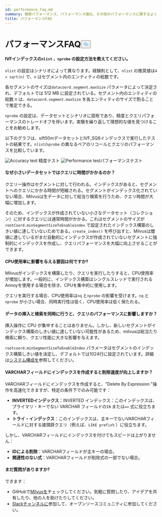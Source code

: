 ```yaml
---
id: performance_faq.md
summary: 検索パフォーマンス、パフォーマンス強化、その他のパフォーマンスに関するよくある質問への回答をご覧いただけます。
title: パフォーマンスFAQ
---
```

<h1 id="Performance-FAQ" class="common-anchor-header">パフォーマンスFAQ<button data-href="#Performance-FAQ" class="anchor-icon" translate="no">
      <svg translate="no"
        aria-hidden="true"
        focusable="false"
        height="20"
        version="1.1"
        viewBox="0 0 16 16"
        width="16"
      >
        <path
          fill="#0092E4"
          fill-rule="evenodd"
          d="M4 9h1v1H4c-1.5 0-3-1.69-3-3.5S2.55 3 4 3h4c1.45 0 3 1.69 3 3.5 0 1.41-.91 2.72-2 3.25V8.59c.58-.45 1-1.27 1-2.09C10 5.22 8.98 4 8 4H4c-.98 0-2 1.22-2 2.5S3 9 4 9zm9-3h-1v1h1c1 0 2 1.22 2 2.5S13.98 12 13 12H9c-.98 0-2-1.22-2-2.5 0-.83.42-1.64 1-2.09V6.25c-1.09.53-2 1.84-2 3.25C6 11.31 7.55 13 9 13h4c1.45 0 3-1.69 3-3.5S14.5 6 13 6z"
        ></path>
      </svg>
    </button></h1><h4 id="How-to-set-nlist-and-nprobe-for-IVF-indexes" class="common-anchor-header">IVFインデックスの<code translate="no">nlist</code> 、<code translate="no">nprobe</code> の設定方法を教えてください。</h4><p><code translate="no">nlist</code> の設定はシナリオによって異なります。経験則として、<code translate="no">nlist</code> の推奨値は<code translate="no">4 × sqrt(n)</code> で、<code translate="no">n</code> はセグメント内のエンティティの総数です。</p>
<p>各セグメントのサイズは<code translate="no">datacoord.segment.maxSize</code> パラメータによって決定され、デフォルトでは 512 MB に設定されている。セグメント内のエンティティの総数 n は、<code translate="no">datacoord.segment.maxSize</code> を各エンティティのサイズで割ることで推定できる。</p>
<p><code translate="no">nprobe</code> の設定は、データセットとシナリオに固有であり、精度とクエリパフォーマンスのトレードオフを伴います。実験を繰り返して理想的な値を見つけることをお勧めします。</p>
<p>以下のグラフは、sift50mデータセットとIVF_SQ8インデックスで実行したテストの結果です。<code translate="no">nlist</code>/<code translate="no">nprobe</code> の異なるペアのリコールとクエリのパフォーマンスを比較しています。</p>
<p>
  
   <span class="img-wrapper"> <img translate="no" src="/docs/v2.6.x/assets/accuracy_nlist_nprobe.png" alt="Accuracy test" class="doc-image" id="accuracy-test" />
   </span> <span class="img-wrapper"> <span>精度テスト</span> </span> <span class="img-wrapper"> <img translate="no" src="/docs/v2.6.x/assets/performance_nlist_nprobe.png" alt="Performance test" class="doc-image" id="performance-test" /><span>パフォーマンステスト</span> </span></p>
<h4 id="Why-do-queries-sometimes-take-longer-on-smaller-datasets" class="common-anchor-header">なぜ小さいデータセットではクエリに時間がかかるのか？</h4><p>クエリー操作はセグメントに対して行われる。インデックスがあると、セグメントへのクエリにかかる時間が短縮される。セグメントがインデックス化されていない場合、Milvusは生データに対して総当り検索を行うため、クエリ時間が大幅に増加します。</p>
<p>そのため、インデックスが作成されていない小さなデータセット（コレクション）に対するクエリには通常時間がかかる。これはセグメントのサイズが<code translate="no">rootCoord.minSegmentSizeToEnableindex</code> で設定されたインデックス構築のしきい値に達していないためである。<code translate="no">create_index()</code> を呼び出すと、Milvusは閾値に達しているがまだ自動的にインデックスが作成されていないセグメントに強制的にインデックスを作成し、クエリパフォーマンスを大幅に向上させることができます。</p>
<h4 id="What-factors-impact-CPU-usage" class="common-anchor-header">CPU使用率に影響を与える要因は何ですか?</h4><p>Milvusがインデックスを構築したり、クエリを実行したりすると、CPU使用率が増加します。一般的に、インデックス構築はシングルスレッドで実行されるAnnoyを使用する場合を除き、CPUを集中的に使用します。</p>
<p>クエリを実行する場合、CPU使用率は<code translate="no">nq</code> と<code translate="no">nprobe</code> の影響を受けます。<code translate="no">nq</code> と<code translate="no">nprobe</code> が小さい場合、同時実行性は低く、CPU使用率は低く保たれる。</p>
<h4 id="Does-simultaneously-inserting-data-and-searching-impact-query-performance" class="common-anchor-header">データの挿入と検索を同時に行うと、クエリのパフォーマンスに影響しますか？</h4><p>挿入操作に CPU が集中することはありません。しかし、新しいセグメントがインデックス構築のしきい値に達していない可能性があるため、milvusは総当たり検索に頼り、クエリ性能に大きな影響を与えます。</p>
<p><code translate="no">rootcoord.minSegmentSizeToEnableIndex</code> パラメータはセグメントのインデックス構築しきい値を決定し、デフォルトでは1024行に設定されています。詳細は<a href="/docs/ja/system_configuration.md">システム構成を</a>参照してください。</p>
<h4 id="Can-indexing-a-VARCHAR-field-improve-deletion-speed" class="common-anchor-header">VARCHARフィールドにインデックスを作成すると削除速度が向上しますか？</h4><p>VARCHARフィールドにインデックスを作成すると、"Delete By Expression "操作を高速化できますが、特定の条件下でのみ可能です：</p>
<ul>
<li><strong>INVERTEDインデックス</strong>：INVERTED インデックス：このインデックスは、プライマリ・キーでない VARCHAR フィールドの<code translate="no">IN</code> または<code translate="no">==</code> 式に役立ちます。</li>
<li><strong>トライ・インデックス</strong>：このインデックスは、主キーでないVARCHARフィールドに対する接頭辞クエリ（例えば、<code translate="no">LIKE prefix%</code> ）に役立ちます。</li>
</ul>
<p>しかし、VARCHARフィールドにインデックスを付けてもスピードは上がりません：</p>
<ul>
<li><strong>IDによる削除</strong>：VARCHARフィールドが主キーの場合。</li>
<li><strong>関連性のない式</strong>：VARCHARフィールドが削除式の一部でない場合。</li>
</ul>
<h4 id="Still-have-questions" class="common-anchor-header">まだ質問がありますか?</h4><p>できます：</p>
<ul>
<li>GitHubで<a href="https://github.com/milvus-io/milvus/issues">Milvusを</a>チェックしてください。気軽に質問したり、アイデアを共有したり、他の人を助けたりしてください。</li>
<li><a href="https://join.slack.com/t/milvusio/shared_invite/enQtNzY1OTQ0NDI3NjMzLWNmYmM1NmNjOTQ5MGI5NDhhYmRhMGU5M2NhNzhhMDMzY2MzNDdlYjM5ODQ5MmE3ODFlYzU3YjJkNmVlNDQ2ZTk">Slackチャンネルに</a>参加して、オープンソースコミュニティに参加してください。</li>
</ul>
